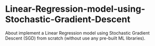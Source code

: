 # Linear-Regression-model-using-Stochastic-Gradient-Descent
About implement a Linear Regression model using Stochastic Gradient Descent (SGD) from scratch (without use any pre-built ML libraries).
